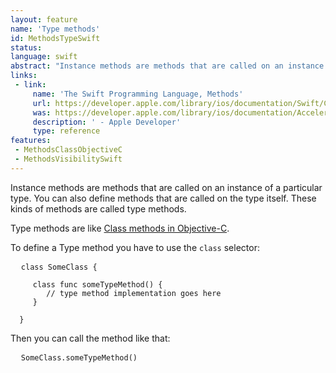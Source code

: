 ```yaml
---
layout: feature
name: 'Type methods'
id: MethodsTypeSwift
status: 
language: swift
abstract: "Instance methods are methods that are called on an instance of a particular type. You can also define methods that are called on the type itself. These kinds of methods are called Type methods."
links:
 - link:
     name: 'The Swift Programming Language, Methods'
     url: https://developer.apple.com/library/ios/documentation/Swift/Conceptual/Swift_Programming_Language/Methods.html#//apple_ref/doc/uid/TP40014097-CH15-ID241
     was: https://developer.apple.com/library/ios/documentation/Accelerate/Reference/AccelerateFWRef/_index.html
     description: ' - Apple Developer'
     type: reference
features:
 - MethodsClassObjectiveC
 - MethodsVisibilitySwift
---
```


Instance methods are methods that are called on an instance of a particular type. You can also define methods that are called on the type itself. These kinds of methods are called type methods.

Type methods are like [Class methods in Objective-C](/MethodsClassObjectiveC).

To define a Type method you have to use the `class` selector:

<pre>
  <code class="swift">class SomeClass {
  
     class func someTypeMethod() {
        // type method implementation goes here
     }
  
  }</code>
</pre>

Then you can call the method like that:

<pre>
  <code class="swift">SomeClass.someTypeMethod()</code>
</pre>

